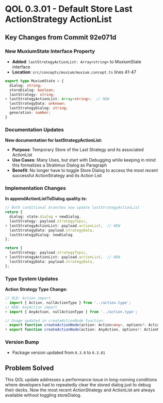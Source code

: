 # QOL 0.3.01 - Default Store Last ActionStrategy ActionList

## Key Changes from Commit 92e071d

### New MuxiumState Interface Property
- **Added**: `lastStrategyActionList: Array<string>` to MuxiumState interface
- **Location**: `src/concepts/muxium/muxium.concept.ts` lines 41-47

```typescript
export type MuxiumState = {
  dialog: string;
  storeDialog: boolean;
  lastStrategy: string;
+ lastStrategyActionList: Array<string>;  // NEW
  lastStrategyData: unknown;
  lastStrategyDialog: string;
  generation: number;
}
```

### Documentation Updates
**New documentation for lastStrategyActionList:**
- **Purpose**: Temporary Store of the Last Strategy and its associated ActionList
- **Use Cases**: Many Uses, but start with Debugging while keeping in mind this formalizes a Stratimux Dialog as Paragraph
- **Benefit**: No longer have to toggle Store Dialog to access the most recent successful ActionStrategy and its Action List

### Implementation Changes
**In appendActionListToDialog.quality.ts:**
```typescript
// Both conditional branches now update lastStrategyActionList
return {
  dialog: state.dialog + newDialog,
  lastStrategy: payload.strategyTopic,
+ lastStrategyActionList: payload.actionList,  // NEW
  lastStrategyData: payload.strategyData,
  lastStrategyDialog: newDialog
};

return {
  lastStrategy: payload.strategyTopic,
+ lastStrategyActionList: payload.actionList,  // NEW  
  lastStrategyData: payload.strategyData,
};
```

### Type System Updates
**Action Strategy Type Change:**
```typescript
// OLD: Action import
- import { Action, nullActionType } from '../action.type';
// NEW: AnyAction import  
+ import { AnyAction, nullActionType } from '../action.type';

// Usage updated in createActionNode function:
- export function createActionNode(action: Action<any>, options?: ActionNodeOptions): ActionNode
+ export function createActionNode(action: AnyAction, options?: ActionNodeOptions): ActionNode
```

### Version Bump
- Package version updated from `0.3.0` to `0.3.01`

## Problem Solved
This QOL update addresses a performance issue in long-running conditions where developers had to repeatedly clear the stored dialog just to debug their decks. Now the most recent ActionStrategy and ActionList are always available without toggling storeDialog.